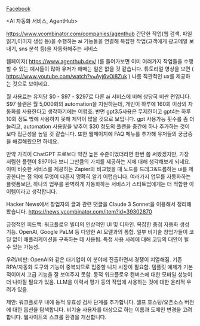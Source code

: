 [Facebook](https://www.facebook.com/byeongheon.lee.98/posts/pfbid0rizJB7NdMVXSHPiqibKgwnspMyTb3krLWeEwz9MnewLbtxRxb6NBypViJzzXXv1Wl)

<AI 자동화 서비스, AgentHub>

https://www.ycombinator.com/companies/agenthub
간단한 작업(웹 검색, 파일 읽기,이미지 생성 등)을 수행하는 ai 기능들을 연결해 복잡한 작업(고객에게 광고메일 보내기, sns 분석 등)을 자동화해주는 서비스

웹페이지( https://www.agenthub.dev/ )를 들어가보면 이미 여러가지 작업들을 수행할 수 있는 예시들이 많아 유저가 해매는 일은 없을 것 같습니다. 
튜토리얼 영상을 보면 ( https://www.youtube.com/watch?v=Ayj6vOi8Zuk ) 나름 직관적인 ux를 제공하는 것으로 보이네요.

월 사용료는 유저당 $0 - $97 - $297로 다른 ai 서비스에 비해 상당히 비싼 편입니다.
$97 플랜은 월 5,000회의 automation을 지원하는데, 개인이 하루에 160회 이상의 자동화를 사용한다고 생각하기에는 어렵죠.
반면 gpt3.5사용은 무제한이고 gpt4는 하루 10회 정도 밖에 사용하지 못해 제약이 많을 것으로 보입니다.
gpt 사용가능 횟수를 좀 더 늘리고, automation 사용량을 낮추어 $30 정도의 플랜을 중간에 하나 추가하는 것이 보다 접근성을 높일 것 같습니다.
또한 웹페이지에 FAQ 메뉴를 추가해 유저들의 궁금증을 해결해줬으면 하네요.

만약 가격이 ChatGPT 프로보다 약간 높은 수준이었더라면 한번 쯤 써봤겠지만, 가장 저렴한 플랜이 $97이다 보니 그만큼의 가치를 제공하는 지에 대해 생각해보게 되네요.
이미 비슷한 서비스를 제공하는 Zapier와 비교했을 때 노드를 드래그&드롭하는 ui를 제공한다는 점 외에 무엇이 다른지 명확히 알기 어렵습니다. 
여러가지 업무를 자동화하는 플랫폼보단, 하나의 업무를 완벽하게 자동화하는 서비스가 스타트업에게는 더 적합한 아이템이라고 생각합니다.

Hacker News에서 창업자의 글과 관련 댓글을 Claude 3 Sonnet을 이용해서 정리해봤습니다.
https://news.ycombinator.com/item?id=39302870

긍정적인 피드백:
워크플로우 빌더의 인상적인 UI 및 디자인.
복잡한 중첩 자동화 생성 기능.
OpenAI, Google PaLM 등 다양한 AI 모델과의 통합.
일부 비기술 창업가들이 코딩 없이 애플리케이션을 구축하는 데 사용됨.
특정 사용 사례에 대해 코딩의 대안이 될 수 있는 가능성.

우려/비판:
OpenAI와 같은 대기업이 이 분야에 진출하면서 경쟁이 치열해짐.
기존 RPA/자동화 도구와 기능이 중복되므로 집중할 니치 시장이 필요함.
템플릿 예제가 기본적이어서 고급 기능을 잘 보여주지 못함.
동적 워크플로우 캔버스에 대한 모바일 성능이 더 나아질 필요가 있음.
LLM을 이력서 평가 등의 작업에 사용하는 것에 대한 윤리적 우려가 있음.

제안:
워크플로우 내에 동적 유효성 검사 단계를 추가합니다.
셀프 호스팅/오픈소스 버전에 대한 옵션을 탐색합니다.
비기술 사용자를 대상으로 하는 이름과 도메인 변경을 고려합니다.
웹사이트의 스크롤 환경을 개선합니다.
